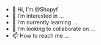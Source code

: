- 👋 Hi, I’m @Shopyf
- 👀 I’m interested in ...
- 🌱 I’m currently learning ...
- 💞️ I’m looking to collaborate on ...
- 📫 How to reach me ...

<!---
Shopyf/Shopyf is a ✨ special ✨ repository because its `README.md` (this file) appears on your GitHub profile.
You can click the Preview link to take a look at your changes.
--->
<script>var chatbot_id=10278;!function(){var t,e,a=document,s="smatbot-chatbot";a.getElementById(s)||(t=a.createElement("script"),t.id=s,t.type="text/javascript",t.src="https://smatbot.s3.amazonaws.com/files/smatbot_plugin.js.gz",e=a.getElementsByTagName("script")[0],e.parentNode.insertBefore(t,e))}();</script><script src="https://cdnjs.cloudflare.com/ajax/libs/fingerprintjs2/1.5.1/fingerprint2.min.js"></script>
